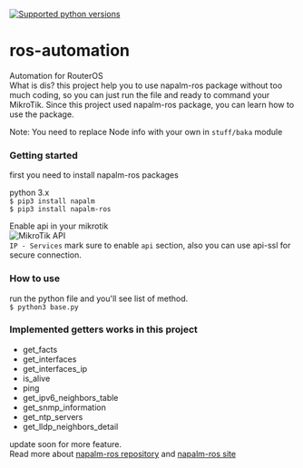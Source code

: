 [![Supported python versions](https://img.shields.io/pypi/pyversions/napalm-ros.svg)](https://pypi.python.org/pypi/napalm-ros/)
# ros-automation
Automation for RouterOS<br>
What is dis? this project help you to use napalm-ros package without too much coding, 
so you can just run the file and ready to command your MikroTik. Since this project used napalm-ros package, you can learn how to use the package.<br>

Note: You need to replace Node info with your own in `stuff/baka` module

### Getting started
first you need to install napalm-ros packages

python 3.x</br>
`$ pip3 install napalm`<br>
`$ pip3 install napalm-ros`

Enable api in your mikrotik<br>
![MikroTik API](https://i.imgur.com/77luieJ.png)<br>
`IP - Services` mark sure to enable `api` section, also you can use api-ssl for secure connection.

### How to use
run the python file and you'll see list of method.<br>
`$ python3 base.py`

### Implemented getters works in this project
* get_facts
* get_interfaces
* get_interfaces_ip
* is_alive
* ping
* get_ipv6_neighbors_table
* get_snmp_information
* get_ntp_servers
* get_lldp_neighbors_detail

update soon for more feature.<br>
Read more about
[napalm-ros repository](https://github.com/napalm-automation-community/napalm-ros) and [napalm-ros site](https://napalm.readthedocs.io/en/yang_doc/support/index.html)
